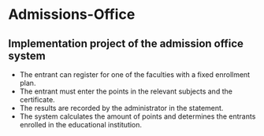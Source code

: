 # Admissions-Office
## Implementation project of the admission office system 

- The entrant can register for one of the faculties with a fixed enrollment plan. 
- The entrant must enter the points in the relevant subjects and the certificate. 
- The results are recorded by the administrator in the statement. 
- The system calculates the amount of points and determines the entrants enrolled in the educational institution.
